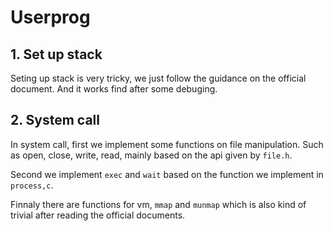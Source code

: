 # Userprog 

## 1. Set up stack
Seting up stack is very tricky, we just follow the guidance on the official document.
And it works find after some debuging.

## 2. System call
In system call, first we implement some functions on file manipulation. Such as open, close,  write, read,
mainly based on the api given by `file.h`.

Second we implement `exec` and `wait` based on the function we implement in `process,c`.

Finnaly there are functions for vm, `mmap` and `munmap` which is also kind of trivial after 
reading the official documents.
